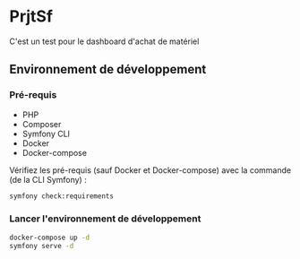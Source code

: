 # PrjtSf

C'est un test pour le dashboard d'achat de matériel

## Environnement de développement

### Pré-requis

- PHP
- Composer
- Symfony CLI
- Docker
- Docker-compose

Vérifiez les pré-requis (sauf Docker et Docker-compose) avec la commande (de la CLI Symfony) :

```bash
symfony check:requirements
```

### Lancer l'environnement de développement

```bash
docker-compose up -d
symfony serve -d
```
